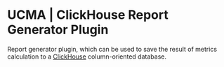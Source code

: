 # UCMA | ClickHouse Report Generator Plugin

Report generator plugin, which can be used to save the result of metrics calculation to a [ClickHouse](https://clickhouse.com) column-oriented database.
